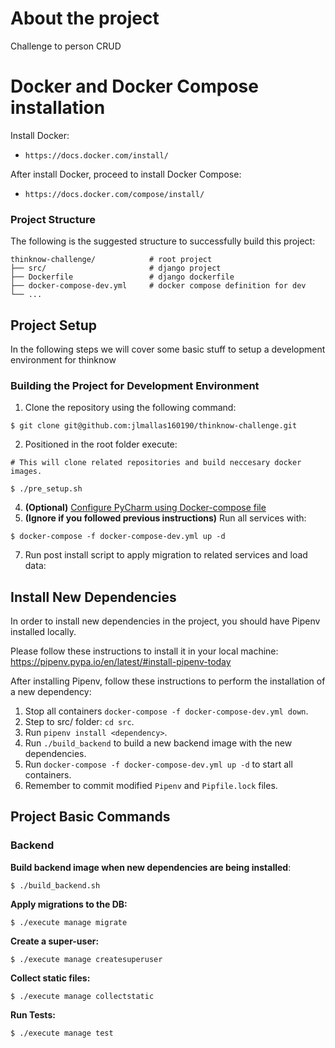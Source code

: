 # About the project

Challenge to person CRUD
# Docker and Docker Compose installation

Install Docker:

- `https://docs.docker.com/install/`

After install Docker, proceed to install Docker Compose:

- `https://docs.docker.com/compose/install/`

### Project Structure

The following is the suggested structure to successfully build this project:

```
thinknow-challenge/            # root project
├── src/                       # django project
├── Dockerfile                 # django dockerfile
├── docker-compose-dev.yml     # docker compose definition for dev
└── ...
```

## Project Setup

In the following steps we will cover some basic stuff to setup a development environment for thinknow

### Building the Project for Development Environment

1. Clone the repository using the following command:
```
$ git clone git@github.com:jlmallas160190/thinknow-challenge.git
```
2. Positioned in the root folder execute:
```
# This will clone related repositories and build neccesary docker images.

$ ./pre_setup.sh
```
4. **(Optional)** [Configure PyCharm using Docker-compose file](https://docs.google.com/document/d/19YYeBZ6t88g_AGLCbVejOC5zC-oAL1T0xEyXmX_adXM/edit?usp=sharing)
5. **(Ignore if you followed previous instructions)** Run all services with:
```
$ docker-compose -f docker-compose-dev.yml up -d
```
7. Run post install script to apply migration to related services and load data:


## Install New Dependencies

In order to install new dependencies in the project, you should have Pipenv installed locally.

Please follow these instructions to install it in your local machine: https://pipenv.pypa.io/en/latest/#install-pipenv-today

After installing Pipenv, follow these instructions to perform the installation of a new dependency:
1. Stop all containers `docker-compose -f docker-compose-dev.yml down`.
2. Step to src/ folder: `cd src`.
3. Run `pipenv install <dependency>`.
4. Run `./build_backend` to build a new backend image with the new dependencies.
6. Run `docker-compose -f docker-compose-dev.yml up -d` to start all containers.
7. Remember to commit modified `Pipenv` and `Pipfile.lock` files.

## Project Basic Commands

### Backend
**Build backend image when new dependencies are being installed**:

`$ ./build_backend.sh`

**Apply migrations to the DB:**

`$ ./execute manage migrate`

**Create a super-user:**

`$ ./execute manage createsuperuser`

**Collect static files:**

`$ ./execute manage collectstatic`

**Run Tests:**

`$ ./execute manage test`
